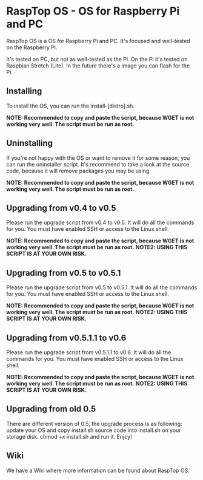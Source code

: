 # RaspTop OS - OS for Raspberry Pi and PC

RaspTop OS is a OS for Raspberry Pi and PC. It's focused and well-tested on the Raspberry Pi.

It's tested on PC, but not as well-tested as the Pi. On the Pi it's tested on Raspbian Stretch (Lite). In the future there's a image you can flash for the Pi.

## Installing

To install the OS, you can run the install-[distro].sh.

**NOTE: Recommended to copy and paste the script, because WGET is not working very well. The script must be run as root.**

## Uninstalling

If you're not happy with the OS or want to remove it for some reason, you can run the uninstaller script. It's recommend to take a look at the source code, because it will remove packages you may be using. 


**NOTE: Recommended to copy and paste the script, because WGET is not working very well. The script must be run as root.**

## Upgrading from v0.4 to v0.5

Please run the upgrade script from v0.4 to v0.5. It will do all the commands for you. You must have enabled SSH or access to the Linux shell.

**NOTE: Recommended to copy and paste the script, because WGET is not working very well. The script must be run as root.**
**NOTE2: USING THIS SCRIPT IS AT YOUR OWN RISK.**

## Upgrading from v0.5 to v0.5.1

Please run the upgrade script from v0.5 to v0.5.1. It will do all the commands for you. You must have enabled SSH or access to the Linux shell.

**NOTE: Recommended to copy and paste the script, because WGET is not working very well. The script must be run as root.**
**NOTE2: USING THIS SCRIPT IS AT YOUR OWN RISK.**

## Upgrading from v0.5.1.1 to v0.6

Please run the upgrade script from v0.5.1.1 to v0.6. It will do all the commands for you. You must have enabled SSH or access to the Linux shell.

**NOTE: Recommended to copy and paste the script, because WGET is not working very well. The script must be run as root.**
**NOTE2: USING THIS SCRIPT IS AT YOUR OWN RISK.**

## Upgrading from old 0.5

There are different version of 0.5, the upgrade process is as following: update your OS and copy install.sh source code into install.sh on your storage disk. chmod +x install.sh and run it. Enjoy!

## Wiki
We have a Wiki where more information can be found about RaspTop OS.
